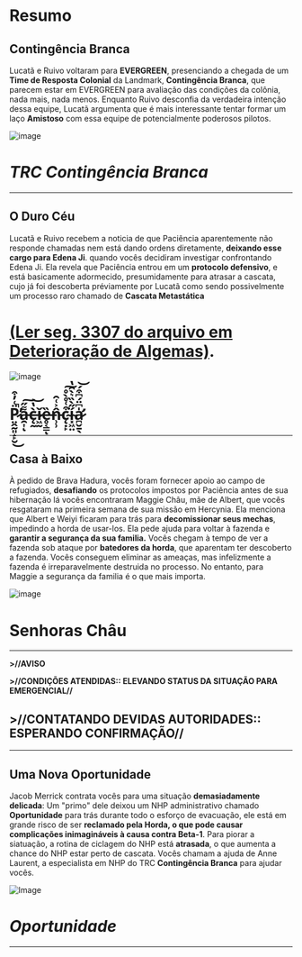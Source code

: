 # Resumo
## Contingência Branca

Lucatã e Ruivo voltaram para **EVERGREEN**, presenciando a chegada de um **Time de Resposta Colonial** da Landmark, **Contingência Branca**, que parecem estar em EVERGREEN para avaliação das condições da colônia, nada mais, nada menos. Enquanto Ruivo desconfia da verdadeira intenção dessa equipe, Lucatã argumenta que é mais interessante tentar formar um laço **Amistoso** com essa equipe de potencialmente poderosos pilotos. 

![image](events/Images/CRT_ConWhite_credit_Gerd.png)

# *TRC Contingência Branca*

---

## O Duro Céu

Lucatã e Ruivo recebem a noticia de que Paciência aparentemente não responde chamadas nem está dando ordens diretamente, **deixando esse cargo para Edena Ji**. quando vocês decidiram investigar confrontando Edena Ji. Ela revela que Paciência entrou em um **protocolo defensivo**, e está basicamente adormecido,  presumidamente para atrasar a cascata, cujo já foi descoberta préviamente por Lucatã como sendo possivelmente um processo raro chamado de **Cascata Metastática**  
# [(Ler seg. 3307 do arquivo em Deterioração de Algemas)](https://i.ibb.co/f0Z2yZ0/Captura-de-tela-2024-01-09-124331.png). 

 ![image](events/Images/Paciencia-corrompido.png)

 # P̷̤̭̰͈̝̙̮̈͑̓͒̚̕͜a̵̯͎͌̋͠ͅc̶̨̰̀̔͝ǐ̷͖̰ȅ̶̥͔͇ͅn̵̹̹̂͐͑̑c̴̨̣̙͒͑̊̀̊͘͠í̴͓͖̤̋̀̏͛̀̑̔a̷̛̪̬̱̖̍͆̈́͆͒́͝ 
 
 ---

 ## Casa à Baixo

 À pedido de Brava Hadura, vocês foram fornecer apoio ao campo de refugiados, **desafiando** os protocolos impostos por Paciência antes de sua hibernação
lá vocês encontraram Maggie Châu, mãe de Albert, que vocês resgataram na primeira semana de sua missão em Hercynia. Ela menciona que  Albert e Weiyi ficaram para trás para **decomissionar seus mechas**, impedindo a horda de usar-los. Ela pede ajuda para voltar à fazenda e **garantir a segurança da sua familia.** 
Vocês chegam à tempo de ver a fazenda sob ataque por **batedores da horda**, que aparentam ter descoberto a fazenda. Vocês conseguem eliminar as ameaças, mas infelizmente a fazenda é irreparavelmente destruida no processo. No entanto, para Maggie a segurança da familia é o que mais importa. 

![image](events/Images/chaus.png)

# Senhoras Châu

---

**>//AVISO**

**>//CONDIÇÕES ATENDIDAS:: ELEVANDO STATUS DA SITUAÇÃO PARA EMERGENCIAL//**

**>//CONTATANDO DEVIDAS AUTORIDADES:: ESPERANDO CONFIRMAÇÃO//**
---
---

## Uma Nova Oportunidade

Jacob Merrick contrata vocês para uma situação **demasiadamente delicada**: Um "primo" dele deixou um NHP administrativo chamado **Oportunidade** para trás durante todo o esforço de evacuação, ele está em grande risco de ser **reclamado pela Horda, o que pode causar complicações inimagináveis à causa contra Beta-1**. Para piorar a siatuação, a rotina de ciclagem do NHP está **atrasada**, o que aumenta a chance do NHP estar perto de cascata. Vocês chamam a ajuda de Anne Laurent, a especialista em NHP do TRC **Contingência Branca** para ajudar vocês. 

![Image](events/Images/opportunity.png)

# *Oportunidade*

---
